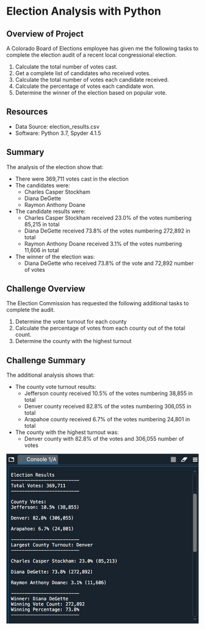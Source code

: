 # Election Analysis with Python

## Overview of Project
A Colorado Board of Elections employee has given me the following tasks to complete the election audit of a recent local congressional election.

1. Calculate the total number of votes cast.
2. Get a complete list of candidates who received votes.
3. Calculate the total number of votes each candidate received.
4. Calculate the percentage of votes each candidate won.
5. Determine the winner of the election based on popular vote.

## Resources
- Data Source: election_results.csv
- Software: Python 3.7, Spyder 4.1.5

## Summary
The analysis of the election show that:
- There were 369,711 votes cast in the election
- The candidates were:
    - Charles Casper Stockham
    - Diana DeGette
    - Raymon Anthony Doane
- The candidate results were:
    - Charles Casper Stockham received 23.0% of the votes numbering 85,215 in total
    - Diana DeGette received 73.8% of the votes numbering 272,892 in total
    - Raymon Anthony Doane received 3.1% of the votes numbering 11,606 in total
- The winner of the election was:
    - Diana DeGette who received 73.8% of the vote and 72,892 number of votes

## Challenge Overview
The Election Commission has requested the following additional tasks to complete the audit.

1. Determine the voter turnout for each county
2. Calculate the percentage of votes from each county out of the total count.
3. Determine the county with the highest turnout

## Challenge Summary
The additional analysis shows that:
- The county vote turnout results:
    - Jefferson county received 10.5% of the votes numbering 38,855 in total
    - Denver county received 82.8% of the votes numbering 306,055 in total
    - Arapahoe county received 6.7% of the votes numbering 24,801 in total
- The county with the highest turnout was:
    - Denver county with 82.8% of the votes and 306,055 number of votes
    
![alt text](Resources/election_results.png)
